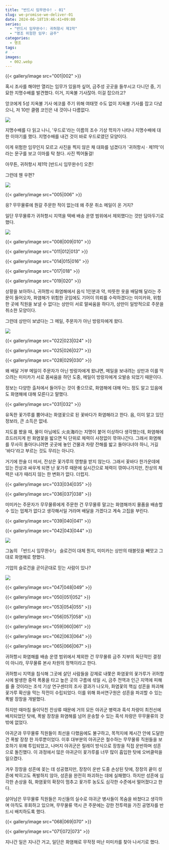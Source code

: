 ```yaml
---
title: "반드시 임무완수! - 01"
slug: we-promise-we-deliver-01
date: 2024-06-18T19:46:41+09:00
series:
  - "반드시 임무완수!: 귀허항시 제1막"
  - "명조 위험한 임무: 금주"
categories:
  - 명조
tags:
#  - 
images:
  - 002.webp
---
```


{{< gallery/image src="001|002" >}}

혹시 조사를 해야만 열리는 임무가 있을까 싶어, 금주성 곳곳을 들쑤시고 다니던 중, 기묘한 지명수배를 발견했다. 이거, 지옥불 기사잖아. 이걸 잡으라고?

앙코에게 5성 지옥불 기사 에코를 주기 위해 여태껏 수도 없이 지옥불 기사를 잡고 다녔으니, 저 10만 클램 코인은 내 것이나 다름없다.

![](003.webp)

지명수배를 다 읽고 나니, '우드로'라는 이름의 조수 기상 학자가 나타나 지명수배에 대한 이야기를 했다. 지명수배를 내건 것이 바로 우드로였던 모양이다.

이게 위험한 임무인지 모르고 사진을 찍지 않은 채 대화를 넘겼다가 '귀허항시 · 제1막'이라는 문구를 보고 이마를 탁 쳤다. 사진 찍어둘걸!

아무튼, 귀허항시 제1막 \[반드시 임무완수!\] 오픈!

그런데 웬 우편?

![](004.webp)

{{< gallery/image src="005|006" >}}

응? 무무물류에 뭔갈 주문한 적이 없는데 왜 주문 취소 메일이 온 거지?

일단 무무물류가 귀허항시 지역을 택배 배송 운영 범위에서 제외했다는 것만 담아두기로 했다.

![](007.webp)

{{< gallery/image src="008|009|010" >}}

{{< gallery/image src="011|012|013" >}}

{{< gallery/image src="014|015|016" >}}

{{< gallery/image src="017|018" >}}

{{< gallery/image src="019|020" >}}

상황을 보아하니, 귀허항시 화염해에서 음식 1인분과 약, 따뜻한 옷을 배달해 달라는 주문이 들어오자, 화염해가 위험한 곳임에도 기어이 의뢰를 수락하겠다는 미미카와, 위험한 곳에 직원을 보낼 수 없다는 상만이 서로 말싸움을 하다가, 상만이 일방적으로 주문을 취소한 모양이다.

그런데 상만이 보냈다는 그 메일, 주문자가 아닌 방랑자에게 왔다.

![](021.webp)

{{< gallery/image src="022|023|024" >}}

{{< gallery/image src="025|026|027" >}}

{{< gallery/image src="028|029|030" >}}

왜 배달 거부 메일이 주문자가 아닌 방랑자에게 왔냐면, 메일을 보내려는 상만과 이를 막으려는 미미카가 서로 몸싸움을 하던 도중, 메일이 방랑자에게 오발송 되었기 때문이다.

정보는 다양한 출처에서 들어두는 것이 좋으므로, 화염해에 대해 어느 정도 알고 있음에도 화염해에 대해 모른다고 말했다.

{{< gallery/image src="031|032" >}}

유독한 꽃가루를 뿜어내는 화염꽃으로 된 꽃바다가 화염해라고 한다. 음, 이미 알고 있던 정보라, 큰 소득은 없네.

지도를 봤을 때, 물이 아님에도 火炎海라는 지명이 붙어 이상하다 생각했는데, 화염해에 흐드러지게 핀 화염꽃을 밟으면 틱 단위로 체력이 사정없이 깎여나간다. 그래서 화염해를 무사히 돌아다니려면 곳곳에 놓인 건물과 차량 잔해를 밟고 돌아다녀야 하니, 거길 '바다'라고 부르는 것도 무리는 아니다.

거기에 한술 더 떠서, 잔상은 꽃가루의 영향을 받지 않는다. 그래서 꽃바다 한가운데에 있는 잔상과 싸우게 되면 난 꽃가루 때문에 실시간으로 체력이 깎여나가지만, 잔상의 체력은 내가 때리지 않는 한 변화가 없다. 더럽지.

{{< gallery/image src="033|034|035" >}}

{{< gallery/image src="036|037|038" >}}

미미카는 주문자가 무무물류에게 주문한 건 무무물류 말고는 화염해까지 물품을 배송할 수 있는 업체가 없다고 생각해서일 거라며 배달을 가겠다고 계속 고집을 부린다.

{{< gallery/image src="039|040|041" >}}

{{< gallery/image src="042|043|044" >}}

![](045.webp)

그놈의 「반드시 임무완수!」 슬로건이 대체 뭔지, 미미카는 상만의 태블릿을 빼앗고 그대로 화염해로 향했다.

기업의 슬로건을 곧이곧대로 믿는 사람이 있나?

![](046.webp)

{{< gallery/image src="047|048|049" >}}

{{< gallery/image src="050|051|052" >}}

{{< gallery/image src="053|054|055" >}}

{{< gallery/image src="056|057|058" >}}

{{< gallery/image src="059|060|061" >}}

{{< gallery/image src="062|063|064" >}}

{{< gallery/image src="065|066|067" >}}

귀허항시 화염해를 배송 운영 범위에서 제외한 건 무무물류 금주 지부의 독단적인 결정이 아니라, 무무물류 본사 차원의 정책이라고 한다.

귀허항시 지역을 침식해 그곳에 살던 사람들을 강제로 내쫓은 화염꽃의 꽃가루가 귀허항시에 발생한 중력 폭풍을 타고 높은 곳의 구름에 섞일 시, 금주 전역과 인근 지역에 피해를 줄 것이라는 조석 기상 연구센터의 조사 결과가 나오자, 화염꽃의 핵심 성흔을 파괴해 꽃가루 확산을 막는 작전이 수립되었다. 이를 위해 화서연구원은 성흔을 파괴할 수 있는 폭발 장창을 개발했다.

하지만 때마침 들이닥친 잔상류 때문에 거의 모든 야귀군 병력과 흑석 차량이 최전선에 배치되었던 탓에, 폭발 장창을 화염해를 넘어 운송할 수 있는 흑석 차량은 무무물류의 것밖에 없었다.

야귀군과 무무물류 직원들이 최선을 다했음에도 불구하고, 목적지에 제시간 안에 도달한 건 폭발 장창 한 자루뿐이었다. 이후 대부분의 야귀군은 철수하는 무무물류 직원들을 보호하기 위해 투입되었고, 나머지 야귀군은 릴레이 방식으로 장창을 직접 운반하며 성흔으로 돌진했다. 이 과정에서 많은 야귀군이 꽃가루를 너무 많이 흡입한 탓에 오버클럭을 일으켰다.

겨우 장창을 성흔에 꽂는 데 성공했지만, 장창이 운반 도중 손상된 탓에, 장창의 끝이 성흔에 박히고도 폭발하지 않아, 성흔을 완전히 파괴하는 데에 실패했다. 하지만 성흔에 심각한 손상을 줘, 화염꽃의 확장이 멈추고 꽃가루 농도도 심각한 수준에서 떨어졌다고 한다.

살아남은 무무물류 직원들은 자신들의 실수로 야귀군 병사들이 목숨을 바쳤다고 생각하며 아직도 후회하고 있으며, 무무물류 역시 큰 주문에는 강한 전투력을 가진 공명자를 반드시 배치하도록 했다.

{{< gallery/image src="068|069|070" >}}

{{< gallery/image src="071|072|073" >}}

지나간 일은 지나간 거고, 일단은 화염해로 무작정 떠난 미미카를 찾아 나서기로 했다.
